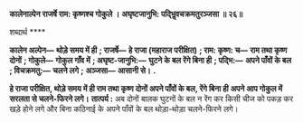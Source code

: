 **कालेनाल्पेन राजर्षे राम: कृष्णश्च गोकुले ।** **अघृष्टजानुभि: पद्भिॢवचक्रमतुरञ्जसा ॥ २६॥** 

शब्दार्थ **** 

**कालेन अल्पेन—** **थोड़े समय में ही** **; राजर्षे—** **हे राजा (महाराज परीक्षित)** **; राम: कृष्ण: च—** **राम तथा कृष्ण दोनों** **; गोकुले—** **गोकुल गाँव में** **; अघृष्ट-जानुभि:—** **घुटने के बल रेंगे बिना ही** **; पद्भि:—** **अपने पाँवों के बल** **; विचक्रमतु:—** **चलने लगे** **;** **अञ्जसा—** **आसानी से।** **.** 

**हे राजा परीक्षित, थोड़े समय में ही राम तथा कृष्ण दोनों अपने पाँवों के बल, रेंगे बिना ही** **अपने आप गोकुल में सरलता से चलने-फिरने लगे।** **तात्पर्य :** अब दोनों बालक घुटनों के बल न रेंग कर किसी चीज को पकड़ कर खड़े होने लगे और बिना कठिनाई के अपने पाँवों के बल थोड़ा-थोड़ा चलने-फिरने लगे।  